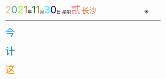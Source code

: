 <font size=6><font color=#DEB887>2</font><font color=#5F9EA0>0</font><font color=7FFF00>2</font><font color=#D2691E>1</font></font>年<font size=6 color=006400>1</font><font size=6 color=#B8860B>1</font>月<font size=6 color=OOFFFF>3</font><font size=6 color=#00008B>0</font>日 星期<font size=6 color=#F08080>贰</font>
<font size=5><font color=#FF4500>长</font><font color=#CD853F>沙</font></font>&emsp;&emsp;&emsp;&emsp;&emsp;&emsp;&emsp;&emsp;&emsp;&emsp;&emsp;:sunny:

-----

<font size=6 color=#1E90FF>今</font>

<font size=6 color=#008B8B>计</font>

<font size=6 color=#FF8C00>这</font>

